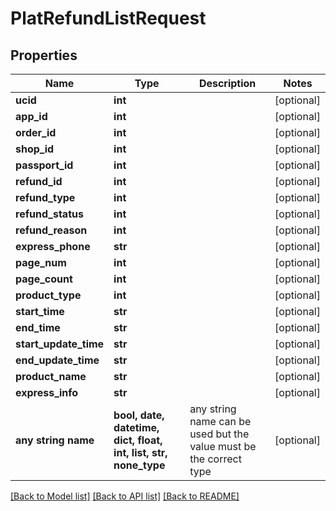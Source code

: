 # PlatRefundListRequest


## Properties
Name | Type | Description | Notes
------------ | ------------- | ------------- | -------------
**ucid** | **int** |  | [optional] 
**app_id** | **int** |  | [optional] 
**order_id** | **int** |  | [optional] 
**shop_id** | **int** |  | [optional] 
**passport_id** | **int** |  | [optional] 
**refund_id** | **int** |  | [optional] 
**refund_type** | **int** |  | [optional] 
**refund_status** | **int** |  | [optional] 
**refund_reason** | **int** |  | [optional] 
**express_phone** | **str** |  | [optional] 
**page_num** | **int** |  | [optional] 
**page_count** | **int** |  | [optional] 
**product_type** | **int** |  | [optional] 
**start_time** | **str** |  | [optional] 
**end_time** | **str** |  | [optional] 
**start_update_time** | **str** |  | [optional] 
**end_update_time** | **str** |  | [optional] 
**product_name** | **str** |  | [optional] 
**express_info** | **str** |  | [optional] 
**any string name** | **bool, date, datetime, dict, float, int, list, str, none_type** | any string name can be used but the value must be the correct type | [optional]

[[Back to Model list]](../README.md#documentation-for-models) [[Back to API list]](../README.md#documentation-for-api-endpoints) [[Back to README]](../README.md)


